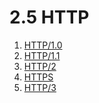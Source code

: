# 2.5 HTTP

1. [HTTP/1.0](https://congruous-parcel-450.notion.site/HTTP-1-0-d58fd01503d642c3a7956d27ec76aa13?pvs=4)</br>
2. [HTTP/1.1](https://congruous-parcel-450.notion.site/HTTP-1-1-5425902abb284b159f9e94fbcc26ea2d?pvs=4)</br>
3. [HTTP/2](https://congruous-parcel-450.notion.site/HTTP-2-ff94253a9cc14569b260d9414806f821?pvs=4)</br>
4. [HTTPS](https://congruous-parcel-450.notion.site/HTTPS-f7d3fce7a29045b7bd140c41779cd458?pvs=4)</br>
5. [HTTP/3](https://congruous-parcel-450.notion.site/HTTP-3-0bed4186e92c443ca9e70e856aca6b20?pvs=4)</br>